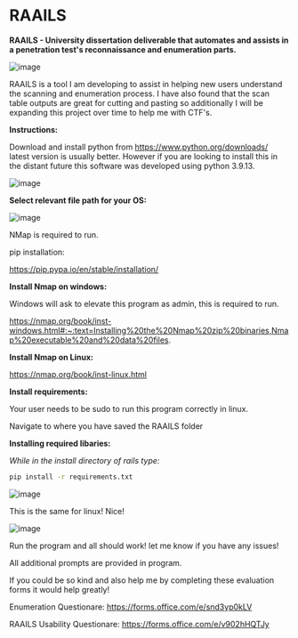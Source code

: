 # RAAILS
__RAAILS - University dissertation deliverable that automates and assists in a penetration test's reconnaissance and enumeration parts.__

![image](https://user-images.githubusercontent.com/56263796/230508963-58a131f4-0975-42e0-9ca8-401e7ba178e2.png)

RAAILS is a tool I am developing to assist in helping new users understand the scanning and enumeration process. I have also found that the scan table outputs are great for cutting and pasting so additionally I will be expanding this project over time to help me with CTF's. 

__Instructions:__

Download and install python from https://www.python.org/downloads/ latest version is usually better. However if you are looking to install this in the distant future this software was developed using python 3.9.13.

![image](https://user-images.githubusercontent.com/56263796/230507633-0c498028-92bc-4ce6-8679-093636584abd.png)

__Select relevant file path for your OS:__

![image](https://user-images.githubusercontent.com/56263796/230507666-cf6d3c0e-083d-42e2-9b19-eae69cbd4a89.png)

NMap is required to run.

pip installation: 

https://pip.pypa.io/en/stable/installation/

__Install Nmap on windows:__

Windows will ask to elevate this program as admin, this is required to run.

https://nmap.org/book/inst-windows.html#:~:text=Installing%20the%20Nmap%20zip%20binaries,Nmap%20executable%20and%20data%20files.

__Install Nmap on Linux:__

https://nmap.org/book/inst-linux.html

__Install requirements:__

Your user needs to be sudo to run this program correctly in linux. 

Navigate to where you have saved the RAAILS folder


__Installing required libaries:__ 

*While in the install directory of rails type:* 

```bash
pip install -r requirements.txt
```

![image](https://user-images.githubusercontent.com/56263796/230508538-04258411-e88f-4013-822c-9d47f1b6dd42.png)

This is the same for linux! Nice! 


![image](https://user-images.githubusercontent.com/56263796/230508844-c2e497a8-7b62-4df8-a70e-e12bf1de456a.png)

Run the program and all should work! let me know if you have any issues!

All additional prompts are provided in program. 

If you could be so kind and also help me by completing these evaluation forms it would help greatly! 

Enumeration Questionare: https://forms.office.com/e/snd3yp0kLV

RAAILS Usability Questionare: https://forms.office.com/e/v902hHQTJy




